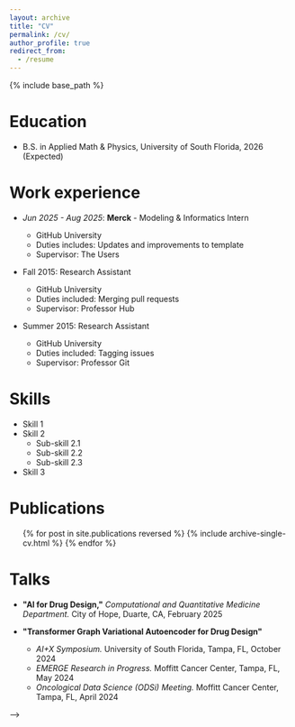 ```yaml
---
layout: archive
title: "CV"
permalink: /cv/
author_profile: true
redirect_from:
  - /resume
---
```


{% include base_path %}

Education
======
* B.S. in Applied Math & Physics, University of South Florida, 2026 (Expected)

Work experience
======
* *Jun 2025 - Aug 2025*: **Merck** - Modeling & Informatics Intern 
  * GitHub University
  * Duties includes: Updates and improvements to template
  * Supervisor: The Users

* Fall 2015: Research Assistant
  * GitHub University
  * Duties included: Merging pull requests
  * Supervisor: Professor Hub

* Summer 2015: Research Assistant
  * GitHub University
  * Duties included: Tagging issues
  * Supervisor: Professor Git
  
Skills
======
* Skill 1
* Skill 2
  * Sub-skill 2.1
  * Sub-skill 2.2
  * Sub-skill 2.3
* Skill 3

Publications
======
  <ul>{% for post in site.publications reversed %}
    {% include archive-single-cv.html %}
  {% endfor %}</ul>
  
Talks
======
* **"AI for Drug Design,"** *Computational and Quantitative Medicine Department.* City of Hope, Duarte, CA, February 2025

* **"Transformer Graph Variational Autoencoder for Drug Design"**
  * *AI+X Symposium.* University of South Florida, Tampa, FL, October 2024 
  * *EMERGE Research in Progress.* Moffitt Cancer Center, Tampa, FL, May 2024 
  * *Oncological Data Science (ODSi) Meeting.* Moffitt Cancer Center, Tampa, FL, April 2024
  
<!-- Teaching
======
  <ul>{% for post in site.teaching reversed %}
    {% include archive-single-cv.html %}
  {% endfor %}</ul>
  
Service and leadership
======
* Currently signed in to 43 different slack teams --> -->
